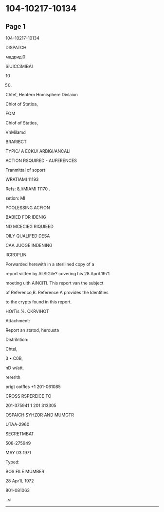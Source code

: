 # 104-10217-10134

## Page 1

104-10217-10134

DISPATCH

мадриді0

SiUICCiMIBAI

10

050.

Chtef, Hentern Homisphere Divlaion

Chiot of Statioa,

FOM

Chiof of Statios,

VnMilamd

BRARIBCT

TYPIC/ A ECKU/ ARBIGI/ANCALI

ACTION RSQUIRED - AUFERENCES

Tranmittal of soport

WRATIAMI 11193

Refs: 8,I/MIAMI 11170 .

setion: MI

PCOLESSING ACFION

BABIED FOR IDENIG

ND MCECIEG RIQUIEED

OILY QUALIFED DESA

CAA JUOGE INDENING

IICROPLIN

Porwarded herewith in a sterilined copy of a

report viitten by AllSIGile? covering his 28 April 1971

moeting uith AiNCITl. This report van the subject

of Referenco,B. Reference A provides the Identities

to the crypts found in this report.

HOrTis %. CKRVIHOT

Attachment:

Report an statod, herousta

Distrilntion:

Chtel,

3 • C0В,

nD w/att,

rererlth

prigt ootfles +1 201-061085

CROSS RSPEREICE TO

201-375941 1 201 313305

OSPAICH SYHZOR AND MUMGTR

UTAA-2960

SECRETMBAT

508-275949

MAY 03 1971

Typed:

BOS FILE MUMBER

28 Apr1L 1972

801-081063

..si

---

